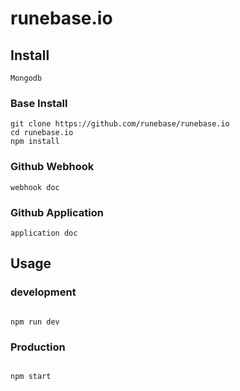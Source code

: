 # runebase.io

## Install
```
Mongodb

```
### Base Install
```
git clone https://github.com/runebase/runebase.io
cd runebase.io
npm install

```
### Github Webhook

```
webhook doc

```

### Github Application

```
application doc

```

## Usage

### development

```

npm run dev

```
### Production

```

npm start

```